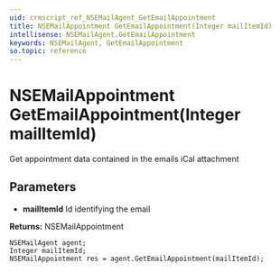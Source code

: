 ```yaml
---
uid: crmscript_ref_NSEMailAgent_GetEmailAppointment
title: NSEMailAppointment GetEmailAppointment(Integer mailItemId)
intellisense: NSEMailAgent.GetEmailAppointment
keywords: NSEMailAgent, GetEmailAppointment
so.topic: reference
---
```


# NSEMailAppointment GetEmailAppointment(Integer mailItemId)

Get appointment data contained in the emails iCal attachment

## Parameters

* **mailItemId** Id identifying the email

**Returns:** NSEMailAppointment

```crmscript
NSEMailAgent agent;
Integer mailItemId;
NSEMailAppointment res = agent.GetEmailAppointment(mailItemId);
```

